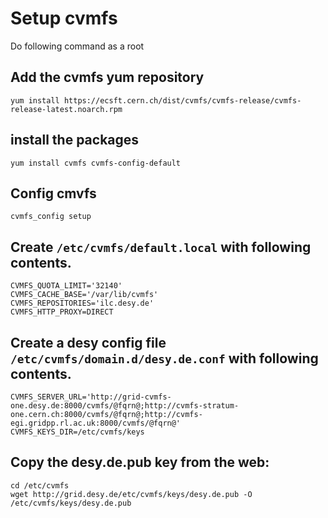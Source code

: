 # Setup cvmfs

Do following command as a root

## Add the cvmfs yum repository
 
```
yum install https://ecsft.cern.ch/dist/cvmfs/cvmfs-release/cvmfs-release-latest.noarch.rpm 
``` 

## install the packages
 
``` 
yum install cvmfs cvmfs-config-default 
``` 

## Config cmvfs
 
``` 
cvmfs_config setup 
```
 
## Create `/etc/cvmfs/default.local` with following contents.
 
``` 
CVMFS_QUOTA_LIMIT='32140' 
CVMFS_CACHE_BASE='/var/lib/cvmfs' 
CVMFS_REPOSITORIES='ilc.desy.de' 
CVMFS_HTTP_PROXY=DIRECT 
```

## Create a desy config file `/etc/cvmfs/domain.d/desy.de.conf` with following contents.
 
``` 
CVMFS_SERVER_URL='http://grid-cvmfs-one.desy.de:8000/cvmfs/@fqrn@;http://cvmfs-stratum-one.cern.ch:8000/cvmfs/@fqrn@;http://cvmfs-egi.gridpp.rl.ac.uk:8000/cvmfs/@fqrn@' 
CVMFS_KEYS_DIR=/etc/cvmfs/keys 
```

## Copy the desy.de.pub key from the web:

``` 
cd /etc/cvmfs  
wget http://grid.desy.de/etc/cvmfs/keys/desy.de.pub -O /etc/cvmfs/keys/desy.de.pub 
```

